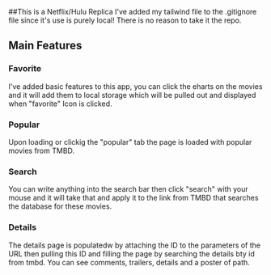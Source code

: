 ##This is a Netflix/Hulu Replica
I've added my tailwind file to the .gitignore file since it's use is purely local! There is no reason to take it the repo. 

## Main Features


### Favorite
I've added basic features to this app, you can click the eharts on the movies and it will add them to local storage which will be pulled out and displayed when "favorite" Icon is clicked.
### Popular 
Upon loading or clickig the "popular" tab the page is loaded with popular movies from TMBD.
### Search
You can write anything into the search bar then click "search" with your mouse and it will take that and apply it to the link from TMBD that searches the database for these movies.
### Details 
The details page is populatedw by attaching the ID to the parameters of the URL then pulling this ID and filling the page by searching the details bty id from tmbd. You can see comments, trailers, details and a poster of path. 